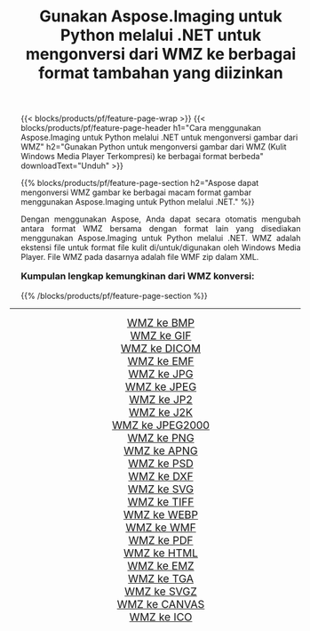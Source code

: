 ﻿---
title: Gunakan Aspose.Imaging untuk Python melalui .NET untuk mengonversi dari WMZ ke berbagai format tambahan yang diizinkan 
weight: 3920
url: /id/python-net/conversion/from/wmz/ 
lang: id
langdirlevel: 2
locales: zh-hans,ja,it,ru,de,es,fr,nl,id,lt,pl,pt,vi,tr,ko,zh-hant,ar,hi,th,sv,cs,uk,he
description: Anda dapat dengan cepat mengubah dari WMZ(Kulit Windows Media Player Terkompresi) menjadi berbagai format menggunakan Aspose.Imaging untuk Python melalui .NET.
---

{{< blocks/products/pf/feature-page-wrap >}}
{{< blocks/products/pf/feature-page-header h1="Cara menggunakan Aspose.Imaging untuk Python melalui .NET untuk mengonversi gambar dari WMZ" h2="Gunakan Python untuk mengonversi gambar dari WMZ (Kulit Windows Media Player Terkompresi) ke berbagai format berbeda" downloadText="Unduh" >}}


{{% blocks/products/pf/feature-page-section  h2="Aspose dapat mengonversi WMZ gambar ke berbagai macam format gambar menggunakan Aspose.Imaging untuk Python melalui .NET." %}}
<p align=justify>Dengan menggunakan Aspose, Anda dapat secara otomatis mengubah antara format WMZ bersama dengan format lain yang disediakan menggunakan Aspose.Imaging untuk Python melalui .NET. WMZ adalah ekstensi file untuk format file kulit di/untuk/digunakan oleh Windows Media Player. File WMZ pada dasarnya adalah file WMF zip dalam XML.</p>
<h3 style="margin-top:16px;">
Kumpulan lengkap kemungkinan dari WMZ konversi:
</h3>
{{% /blocks/products/pf/feature-page-section %}}
<div class="container-fluid productfamilypage bg-gray">
    <div class="convertypes bg-gray agp-content section">
        <div class="container">
		<hr style="margin-left:-20px;"/>
		<div class="row other-converters" style="gap: 10px;font-size: 19px;text-align:center;">
		    <div class='col-md-3 other-converter remove-lp remove-rp'><a href="/imaging/id/python-net/conversion/wmz-to-bmp/" style="padding:15px;">WMZ ke BMP</a></div><div class='col-md-3 other-converter remove-lp remove-rp'><a href="/imaging/id/python-net/conversion/wmz-to-gif/" style="padding:15px;">WMZ ke GIF</a></div><div class='col-md-3 other-converter remove-lp remove-rp'><a href="/imaging/id/python-net/conversion/wmz-to-dicom/" style="padding:15px;">WMZ ke DICOM</a></div><div class='col-md-3 other-converter remove-lp remove-rp'><a href="/imaging/id/python-net/conversion/wmz-to-emf/" style="padding:15px;">WMZ ke EMF</a></div><div class='col-md-3 other-converter remove-lp remove-rp'><a href="/imaging/id/python-net/conversion/wmz-to-jpg/" style="padding:15px;">WMZ ke JPG</a></div><div class='col-md-3 other-converter remove-lp remove-rp'><a href="/imaging/id/python-net/conversion/wmz-to-jpeg/" style="padding:15px;">WMZ ke JPEG</a></div><div class='col-md-3 other-converter remove-lp remove-rp'><a href="/imaging/id/python-net/conversion/wmz-to-jp2/" style="padding:15px;">WMZ ke JP2</a></div><div class='col-md-3 other-converter remove-lp remove-rp'><a href="/imaging/id/python-net/conversion/wmz-to-j2k/" style="padding:15px;">WMZ ke J2K</a></div><div class='col-md-3 other-converter remove-lp remove-rp'><a href="/imaging/id/python-net/conversion/wmz-to-jpeg2000/" style="padding:15px;">WMZ ke JPEG2000</a></div><div class='col-md-3 other-converter remove-lp remove-rp'><a href="/imaging/id/python-net/conversion/wmz-to-png/" style="padding:15px;">WMZ ke PNG</a></div><div class='col-md-3 other-converter remove-lp remove-rp'><a href="/imaging/id/python-net/conversion/wmz-to-apng/" style="padding:15px;">WMZ ke APNG</a></div><div class='col-md-3 other-converter remove-lp remove-rp'><a href="/imaging/id/python-net/conversion/wmz-to-psd/" style="padding:15px;">WMZ ke PSD</a></div><div class='col-md-3 other-converter remove-lp remove-rp'><a href="/imaging/id/python-net/conversion/wmz-to-dxf/" style="padding:15px;">WMZ ke DXF</a></div><div class='col-md-3 other-converter remove-lp remove-rp'><a href="/imaging/id/python-net/conversion/wmz-to-svg/" style="padding:15px;">WMZ ke SVG</a></div><div class='col-md-3 other-converter remove-lp remove-rp'><a href="/imaging/id/python-net/conversion/wmz-to-tiff/" style="padding:15px;">WMZ ke TIFF</a></div><div class='col-md-3 other-converter remove-lp remove-rp'><a href="/imaging/id/python-net/conversion/wmz-to-webp/" style="padding:15px;">WMZ ke WEBP</a></div><div class='col-md-3 other-converter remove-lp remove-rp'><a href="/imaging/id/python-net/conversion/wmz-to-wmf/" style="padding:15px;">WMZ ke WMF</a></div><div class='col-md-3 other-converter remove-lp remove-rp'><a href="/imaging/id/python-net/conversion/wmz-to-pdf/" style="padding:15px;">WMZ ke PDF</a></div><div class='col-md-3 other-converter remove-lp remove-rp'><a href="/imaging/id/python-net/conversion/wmz-to-html/" style="padding:15px;">WMZ ke HTML</a></div><div class='col-md-3 other-converter remove-lp remove-rp'><a href="/imaging/id/python-net/conversion/wmz-to-emz/" style="padding:15px;">WMZ ke EMZ</a></div><div class='col-md-3 other-converter remove-lp remove-rp'><a href="/imaging/id/python-net/conversion/wmz-to-tga/" style="padding:15px;">WMZ ke TGA</a></div><div class='col-md-3 other-converter remove-lp remove-rp'><a href="/imaging/id/python-net/conversion/wmz-to-svgz/" style="padding:15px;">WMZ ke SVGZ</a></div><div class='col-md-3 other-converter remove-lp remove-rp'><a href="/imaging/id/python-net/conversion/wmz-to-canvas/" style="padding:15px;">WMZ ke CANVAS</a></div><div class='col-md-3 other-converter remove-lp remove-rp'><a href="/imaging/id/python-net/conversion/wmz-to-ico/" style="padding:15px;">WMZ ke ICO</a></div>
                </div>
        </div>
    </div>
</div>
<br/>

